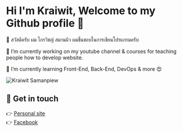 # Hi I'm Kraiwit, Welcome to my Github profile 👋

🙋 สวัสดีครับ ผม ไกรวิชญ์ สมานผิว ผมชื่นชอบในการเขียนโปรแกรมครับ

🔭 I’m currently working on my youtube channel & courses for teaching people how to develop website.

🌱 I’m currently learning Front-End, Back-End, DevOps & more 😍

![Kraiwit Samanpiew](https://scontent.fbkk12-1.fna.fbcdn.net/v/t39.30808-6/284918291_725829955225227_3885987265104741816_n.jpg?_nc_cat=101&ccb=1-7&_nc_sid=09cbfe&_nc_eui2=AeGfd0FjSvODDwE134sEyTJoq0dCOUqnxQarR0I5SqfFBuHA2XJ2ho6iByA7AI-OnKsBDQTYgMmwIhopvEAlGElz&_nc_ohc=CzABzmvH8mQAX_eSxiz&_nc_ht=scontent.fbkk12-1.fna&oh=00_AT8No71TZJQsp9rvMvBXVMc-KKhj9ktR7KVncxL4nJb5Xg&oe=62F29ECA)

## 💖 Get in touch
👉 [Personal site](https://chokunspaces.ml/)<br>
👉 [Facebook](https://www.facebook.com/profile.php?id=100033946872524/)<br>


<!--
**ohmiler/ohmiler** is a ✨ _special_ ✨ repository because its `README.md` (this file) appears on your GitHub profile.

Here are some ideas to get you started:

- 🔭 I’m currently working on ...
- 🌱 I’m currently learning ...
- 👯 I’m looking to collaborate on ...
- 🤔 I’m looking for help with ...
- 💬 Ask me about ...
- 📫 How to reach me: ...
- 😄 Pronouns: ...
- ⚡ Fun fact: ...
-->
